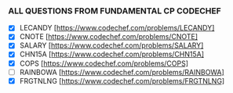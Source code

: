 ### ALL QUESTIONS FROM FUNDAMENTAL CP CODECHEF

- [x] LECANDY [https://www.codechef.com/problems/LECANDY]
- [x] CNOTE [https://www.codechef.com/problems/CNOTE]
- [x] SALARY [https://www.codechef.com/problems/SALARY]
- [x] CHN15A [https://www.codechef.com/problems/CHN15A]
- [x] COPS [https://www.codechef.com/problems/COPS]
- [ ] RAINBOWA [https://www.codechef.com/problems/RAINBOWA]
- [x] FRGTNLNG [https://www.codechef.com/problems/FRGTNLNG]
